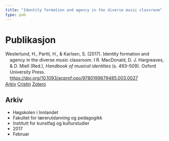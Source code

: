 ```yaml
---
title: "Identity formation and agency in the diverse music classroom"
type: pub
---
```

<h1>Publikasjon</h1>
<article id="csl-bib-container-YGGZ42JF" class="csl-bib-container">
  <div class="csl-bib-body" style="line-height: 1.35; padding-left: 1em; text-indent:-1em;">
  <div class="csl-entry">Westerlund, H., Partti, H., &amp; Karlsen, S. (2017). Identity formation and agency in the diverse music classroom. I R. MacDonald, D. J. Hargreaves, &amp; D. Miell (Red.), <i>Handbook of musical identities</i> (s. 493&#x2013;509). Oxford University Press. <a href="https://doi.org/10.1093/acprof:oso/9780199679485.003.0027">https://doi.org/10.1093/acprof:oso/9780199679485.003.0027</a></div>
</div>
  <div class="csl-bib-buttons">
    <a href="#taxonomy-article-YGGZ42JF" class="csl-bib-button">Arkiv</a>
    <a href="https://app.cristin.no/results/show.jsf?id=1453215" alt="Cristin URL" class="csl-bib-button">Cristin</a>
    <a href="http://zotero.org/groups/5022929/items/YGGZ42JF" alt="Zotero URL" class="csl-bib-button">Zotero</a>
  </div>
  <div id="csl-bib-meta-container-YGGZ42JF"></div>
</article>
<div id="csl-bib-meta-YGGZ42JF" class="csl-bib-meta">
  <article id="taxonomy-article-YGGZ42JF" class="taxonomy-article">
    <h1>Arkiv</h1>
    <ul>
      <li>Høgskolen i Innlandet</li>
      <li>Fakultet for lærerutdanning og pedagogikk</li>
      <li>Institutt for kunstfag og kulturstudier</li>
      <li>2017</li>
      <li>Februar</li>
    </ul>
  </article>
</div>
